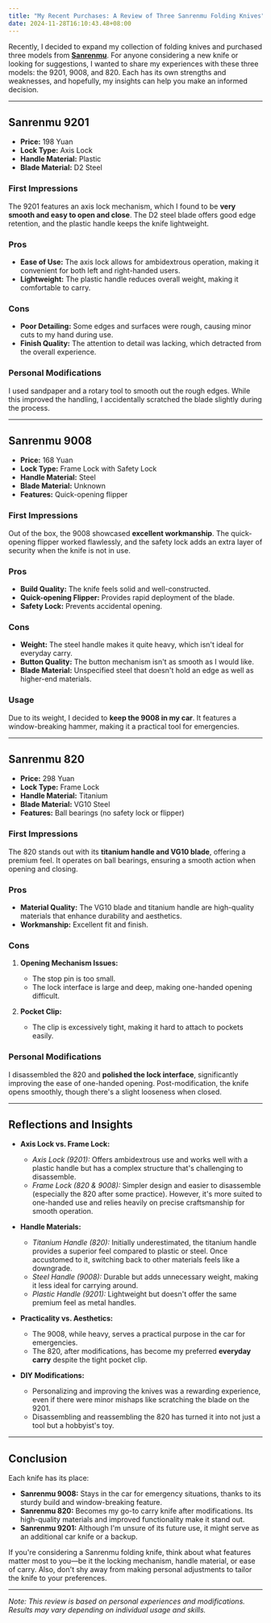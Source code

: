 ```yaml
---
title: "My Recent Purchases: A Review of Three Sanrenmu Folding Knives"
date: 2024-11-28T16:10:43.48+08:00
---
```


Recently, I decided to expand my collection of folding knives and purchased three models from **[Sanrenmu](#)**. For anyone considering a new knife or looking for suggestions, I wanted to share my experiences with these three models: the 9201, 9008, and 820. Each has its own strengths and weaknesses, and hopefully, my insights can help you make an informed decision.

---

## Sanrenmu 9201

- **Price:** 198 Yuan
- **Lock Type:** Axis Lock
- **Handle Material:** Plastic
- **Blade Material:** D2 Steel

### First Impressions

The 9201 features an axis lock mechanism, which I found to be **very smooth and easy to open and close**. The D2 steel blade offers good edge retention, and the plastic handle keeps the knife lightweight.

### Pros

- **Ease of Use:** The axis lock allows for ambidextrous operation, making it convenient for both left and right-handed users.
- **Lightweight:** The plastic handle reduces overall weight, making it comfortable to carry.

### Cons

- **Poor Detailing:** Some edges and surfaces were rough, causing minor cuts to my hand during use.
- **Finish Quality:** The attention to detail was lacking, which detracted from the overall experience.

### Personal Modifications

I used sandpaper and a rotary tool to smooth out the rough edges. While this improved the handling, I accidentally scratched the blade slightly during the process.

---

## Sanrenmu 9008

- **Price:** 168 Yuan
- **Lock Type:** Frame Lock with Safety Lock
- **Handle Material:** Steel
- **Blade Material:** Unknown
- **Features:** Quick-opening flipper

### First Impressions

Out of the box, the 9008 showcased **excellent workmanship**. The quick-opening flipper worked flawlessly, and the safety lock adds an extra layer of security when the knife is not in use.

### Pros

- **Build Quality:** The knife feels solid and well-constructed.
- **Quick-opening Flipper:** Provides rapid deployment of the blade.
- **Safety Lock:** Prevents accidental opening.

### Cons

- **Weight:** The steel handle makes it quite heavy, which isn't ideal for everyday carry.
- **Button Quality:** The button mechanism isn't as smooth as I would like.
- **Blade Material:** Unspecified steel that doesn't hold an edge as well as higher-end materials.

### Usage

Due to its weight, I decided to **keep the 9008 in my car**. It features a window-breaking hammer, making it a practical tool for emergencies.

---

## Sanrenmu 820

- **Price:** 298 Yuan
- **Lock Type:** Frame Lock
- **Handle Material:** Titanium
- **Blade Material:** VG10 Steel
- **Features:** Ball bearings (no safety lock or flipper)

### First Impressions

The 820 stands out with its **titanium handle and VG10 blade**, offering a premium feel. It operates on ball bearings, ensuring a smooth action when opening and closing.

### Pros

- **Material Quality:** The VG10 blade and titanium handle are high-quality materials that enhance durability and aesthetics.
- **Workmanship:** Excellent fit and finish.

### Cons

1. **Opening Mechanism Issues:**

   - The stop pin is too small.
   - The lock interface is large and deep, making one-handed opening difficult.

2. **Pocket Clip:**

   - The clip is excessively tight, making it hard to attach to pockets easily.

### Personal Modifications

I disassembled the 820 and **polished the lock interface**, significantly improving the ease of one-handed opening. Post-modification, the knife opens smoothly, though there's a slight looseness when closed.

---

## Reflections and Insights

- **Axis Lock vs. Frame Lock:**

  - *Axis Lock (9201):* Offers ambidextrous use and works well with a plastic handle but has a complex structure that's challenging to disassemble.
  - *Frame Lock (820 & 9008):* Simpler design and easier to disassemble (especially the 820 after some practice). However, it's more suited to one-handed use and relies heavily on precise craftsmanship for smooth operation.

- **Handle Materials:**

  - *Titanium Handle (820):* Initially underestimated, the titanium handle provides a superior feel compared to plastic or steel. Once accustomed to it, switching back to other materials feels like a downgrade.
  - *Steel Handle (9008):* Durable but adds unnecessary weight, making it less ideal for carrying around.
  - *Plastic Handle (9201):* Lightweight but doesn't offer the same premium feel as metal handles.

- **Practicality vs. Aesthetics:**

  - The 9008, while heavy, serves a practical purpose in the car for emergencies.
  - The 820, after modifications, has become my preferred **everyday carry** despite the tight pocket clip.

- **DIY Modifications:**

  - Personalizing and improving the knives was a rewarding experience, even if there were minor mishaps like scratching the blade on the 9201.
  - Disassembling and reassembling the 820 has turned it into not just a tool but a hobbyist's toy.

---

## Conclusion

Each knife has its place:

- **Sanrenmu 9008:** Stays in the car for emergency situations, thanks to its sturdy build and window-breaking feature.
- **Sanrenmu 820:** Becomes my go-to carry knife after modifications. Its high-quality materials and improved functionality make it stand out.
- **Sanrenmu 9201:** Although I'm unsure of its future use, it might serve as an additional car knife or a backup.

If you're considering a Sanrenmu folding knife, think about what features matter most to you—be it the locking mechanism, handle material, or ease of carry. Also, don't shy away from making personal adjustments to tailor the knife to your preferences.

---

*Note: This review is based on personal experiences and modifications. Results may vary depending on individual usage and skills.*
